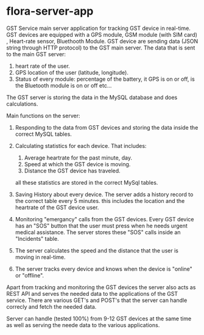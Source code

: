 # flora-server-app
GST Service main server application for tracking GST device in real-time.
GST devices are equipped with a GPS module, GSM module (with SIM card) , Heart-rate sensor, Bluethooth Module.
GST device are sending data (JSON string through HTTP protocol) to the GST main server.
The data that is sent to the main GST server:
1) heart rate of the user.
2) GPS location of the user (latitude, longitude).
3) Status of every module: percentage of the battery, it GPS is on or off, is the Bluetooth module is on or off etc...



The GST server is storing the data in the MySQL database and does calculations.

Main functions on the server:
1) Responding to the data from GST devices and storing the data inside the correct MySQL tables.
2) Calculating statistics for each device. That includes:
    1) Average heartrate for the past minute, day.
    2) Speed at which the GST device is moving.
    3) Distance the GST device has traveled.
    
    all these statistics are stored in the correct MySql tables.

4) Saving History about every device. The server adds a history record to the correct table every 5 minutes.
this includes the location and the heartrate of the GST device user.

5) Monitoring "emergancy" calls from the GST devices. Every GST device has an "SOS" button that the user must press when he needs urgent medical assistance.
The server stores these "SOS" calls inside an "Incidents" table.

6) The server calculates the speed and the distance that the user is moving in real-time.
7) The server tracks every device and knows when the device is "online" or "offline".

Apart from tracking and monitoring the GST devices the server also acts as REST API and serves the needed data to the applications of the GST service.
There are various GET's and POST's that the server can handle correcly and fetch the needed data.

Server can handle (tested 100%) from 9-12 GST devices at the same time as well as serving the neede data to the various applications.

